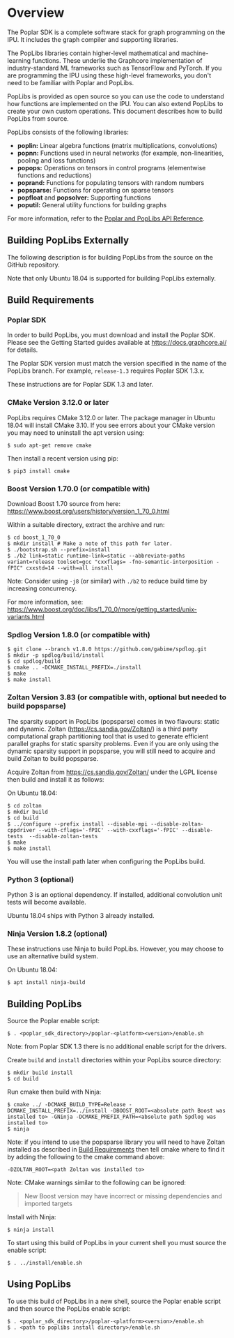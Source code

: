 # Overview

The Poplar SDK is a complete software stack for graph programming on the IPU. It includes the graph compiler and supporting libraries.

The PopLibs libraries contain higher-level mathematical and machine-learning functions. These underlie the Graphcore implementation of industry-standard ML frameworks such as TensorFlow and PyTorch. If you are programming the IPU using these high-level frameworks, you don't need to be familiar with Poplar and PopLibs.

PopLibs is provided as open source so you can use the code to understand how functions are implemented on the IPU. You can also extend PopLibs to create your own custom operations. This document describes how to build PopLibs from source.

PopLibs consists of the following libraries:

* **poplin:** Linear algebra functions (matrix multiplications, convolutions)
* **popnn:** Functions used in neural networks (for example, non-linearities, pooling and loss functions)
* **popops:** Operations on tensors in control programs (elementwise functions and reductions)
* **poprand:** Functions for populating tensors with random numbers
* **popsparse:** Functions for operating on sparse tensors
* **popfloat** and **popsolver:** Supporting functions
* **poputil:** General utility functions for building graphs

For more information, refer to the [Poplar and PopLibs API Reference](https://docs.graphcore.ai/projects/poplar-api/).

## Building PopLibs Externally

The following description is for building PopLibs from the source on the GitHub repository.

Note that only Ubuntu 18.04 is supported for building PopLibs externally.

## Build Requirements

### Poplar SDK

In order to build PopLibs, you must download and install the Poplar SDK.
Please see the Getting Started guides available at https://docs.graphcore.ai/ for details.

The Poplar SDK version must match the version specified in the name of the PopLibs branch.
For example, `release-1.3` requires Poplar SDK 1.3.x.

These instructions are for Poplar SDK 1.3 and later.

### CMake Version 3.12.0 or later

PopLibs requires CMake 3.12.0 or later. The package manager in Ubuntu 18.04 will install CMake 3.10.
If you see errors about your CMake version you may need to uninstall the apt version using:

    $ sudo apt-get remove cmake

Then install a recent version using pip:

    $ pip3 install cmake

### Boost Version 1.70.0 (or compatible with)

Download Boost 1.70 source from here: https://www.boost.org/users/history/version_1_70_0.html

Within a suitable directory, extract the archive and run:

    $ cd boost_1_70_0
    $ mkdir install # Make a note of this path for later.
    $ ./bootstrap.sh --prefix=install
    $ ./b2 link=static runtime-link=static --abbreviate-paths variant=release toolset=gcc "cxxflags= -fno-semantic-interposition -fPIC" cxxstd=14 --with=all install

Note: Consider using `-j8` (or similar) with `./b2` to reduce build time by increasing concurrency.

For more information, see: https://www.boost.org/doc/libs/1_70_0/more/getting_started/unix-variants.html

### Spdlog Version 1.8.0 (or compatible with)

    $ git clone --branch v1.8.0 https://github.com/gabime/spdlog.git
    $ mkdir -p spdlog/build/install
    $ cd spdlog/build
    $ cmake .. -DCMAKE_INSTALL_PREFIX=./install
    $ make
    $ make install

### Zoltan Version 3.83 (or compatible with, optional but needed to build popsparse)

The sparsity support in PopLibs (popsparse) comes in two flavours: static and dynamic. Zoltan (https://cs.sandia.gov/Zoltan/) is a third party computational graph partitioning tool that is used to generate efficient parallel graphs for static sparsity problems. Even if you are only using the dynamic sparsity support in popsparse, you will still need to acquire and build Zoltan to build popsparse.

Acquire Zoltan from https://cs.sandia.gov/Zoltan/ under the LGPL license then build and install it as follows:

On Ubuntu 18.04:

    $ cd zoltan
    $ mkdir build
    $ cd build
    $ ../configure --prefix install --disable-mpi --disable-zoltan-cppdriver --with-cflags='-fPIC' --with-cxxflags='-fPIC' --disable-tests  --disable-zoltan-tests
    $ make
    $ make install

You will use the install path later when configuring the PopLibs build.

### Python 3 (optional)

Python 3 is an optional dependency. If installed, additional convolution unit tests will become available.

Ubuntu 18.04 ships with Python 3 already installed.

### Ninja Version 1.8.2 (optional)

These instructions use Ninja to build PopLibs. However, you may choose to use an alternative build system.

On Ubuntu 18.04:

    $ apt install ninja-build

## Building PopLibs

Source the Poplar enable script:

    $ . <poplar_sdk_directory>/poplar-<platform><version>/enable.sh

Note: from Poplar SDK 1.3 there is no additional enable script for the drivers.

Create `build` and `install` directories within your PopLibs source directory:

    $ mkdir build install
    $ cd build

Run cmake then build with Ninja:

    $ cmake ../ -DCMAKE_BUILD_TYPE=Release -DCMAKE_INSTALL_PREFIX=../install -DBOOST_ROOT=<absolute path Boost was installed to> -GNinja -DCMAKE_PREFIX_PATH=<absolute path Spdlog was installed to>
    $ ninja

Note: if you intend to use the popsparse library you will need to have Zoltan installed as described in [Build Requirements](#build-requirements) then tell cmake where to find it by adding the following to the cmake command above:

    -DZOLTAN_ROOT=<path Zoltan was installed to>

Note: CMake warnings similar to the following can be ignored:

> New Boost version may have incorrect or missing dependencies and imported targets

Install with Ninja:

    $ ninja install

To start using this build of PopLibs in your current shell you must source the enable script:

    $ . ../install/enable.sh

## Using PopLibs

To use this build of PopLibs in a new shell, source the Poplar
enable script and then source the PopLibs enable script:

    $ . <poplar_sdk_directory>/poplar-<platform><version>/enable.sh
    $ . <path to poplibs install directory>/enable.sh
